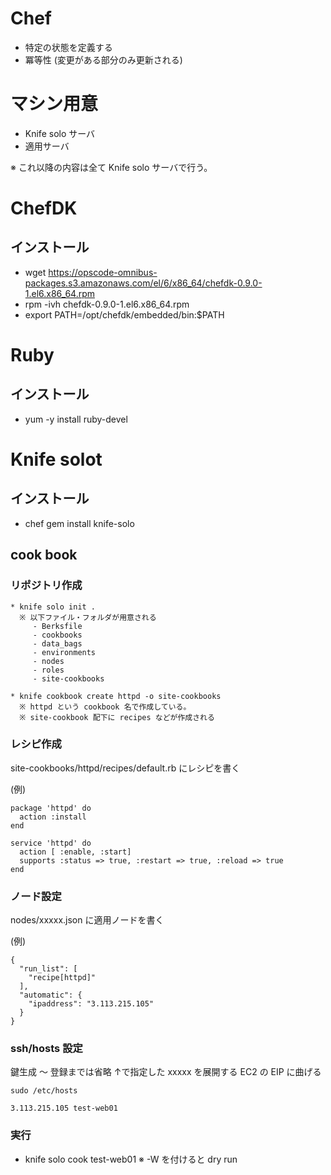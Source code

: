 
# Chef

* 特定の状態を定義する
* 冪等性 (変更がある部分のみ更新される)

# マシン用意

* Knife solo サーバ
* 適用サーバ

※ これ以降の内容は全て Knife solo サーバで行う。

# ChefDK

## インストール

* wget https://opscode-omnibus-packages.s3.amazonaws.com/el/6/x86_64/chefdk-0.9.0-1.el6.x86_64.rpm
* rpm -ivh chefdk-0.9.0-1.el6.x86_64.rpm
* export PATH=/opt/chefdk/embedded/bin:$PATH

# Ruby

## インストール

* yum -y install ruby-devel

# Knife solot

## インストール

* chef gem install knife-solo

## cook book

### リポジトリ作成

```
* knife solo init .
  ※ 以下ファイル・フォルダが用意される
     - Berksfile
     - cookbooks
     - data_bags
     - environments
     - nodes
     - roles
     - site-cookbooks

* knife cookbook create httpd -o site-cookbooks
  ※ httpd という cookbook 名で作成している。
  ※ site-cookbook 配下に recipes などが作成される
```

### レシピ作成

site-cookbooks/httpd/recipes/default.rb にレシピを書く

(例)
```
package 'httpd' do
  action :install
end

service 'httpd' do
  action [ :enable, :start]
  supports :status => true, :restart => true, :reload => true
end
```

### ノード設定

nodes/xxxxx.json に適用ノードを書く

(例)
```
{
  "run_list": [
    "recipe[httpd]"
  ],
  "automatic": {
    "ipaddress": "3.113.215.105"
  }
}
```

### ssh/hosts 設定

鍵生成 ～ 登録までは省略
↑で指定した xxxxx を展開する EC2 の EIP に曲げる

```
sudo /etc/hosts

3.113.215.105 test-web01
```

### 実行

* knife solo cook test-web01
  ※ -W を付けると dry run
